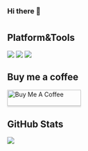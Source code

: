 ### Hi there 👋
#

## Platform&Tools

![](https://img.shields.io/badge/OS-Freebsd-dd4814?style=flat-square&logo=freebsd&logoColor=ffffff)
![](https://img.shields.io/badge/OS-Debian-dd4814?style=flat-square&logo=debian&logoColor=ffffff)
![](https://img.shields.io/badge/OS-Kisslinux-dd4814?style=flat-square&logo=kisslinux&logoColor=ffffff)

## Buy me a coffee

<a href="https://www.buymeacoffee.com/dzove855" target="_blank"><img src="https://www.buymeacoffee.com/assets/img/custom_images/orange_img.png" alt="Buy Me A Coffee" style="height: 37px !important;width: 170px !important;box-shadow: 0px 3px 2px 0px rgba(190, 190, 190, 0.5) !important;-webkit-box-shadow: 0px 3px 2px 0px rgba(190, 190, 190, 0.5) !important;" ></a>

## GitHub Stats

<a href="">
    <img align="center" src="https://github-readme-stats.vercel.app/api?username=dzove855&theme=dark&show_icons=true" />
</a>


